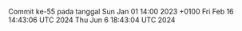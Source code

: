 Commit ke-55 pada tanggal Sun Jan 01 14:00 2023 +0100
Fri Feb 16 14:43:06 UTC 2024
Thu Jun  6 18:43:04 UTC 2024
